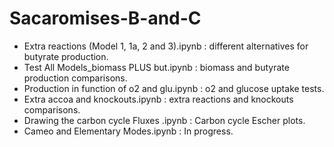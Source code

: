 ﻿# Sacaromises-B-and-C


- Extra reactions (Model 1, 1a, 2 and 3).ipynb : different alternatives for butyrate production. 
- Test All Models_biomass PLUS but.ipynb : biomass and butyrate production comparisons.
- Production in function of o2 and glu.ipynb : o2 and glucose uptake tests.
- Extra accoa and knockouts.ipynb : extra reactions and knockouts comparisons. 
- Drawing the carbon cycle Fluxes .ipynb : Carbon cycle Escher plots. 
- Cameo and Elementary Modes.ipynb : In progress.
